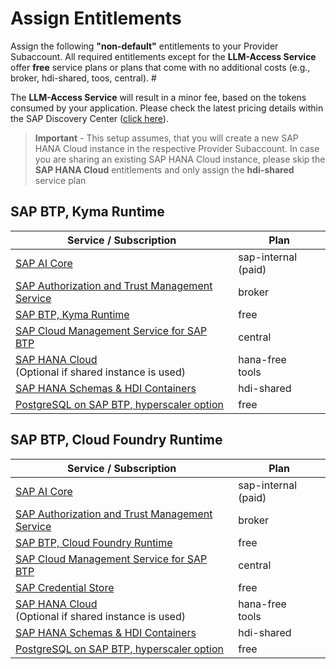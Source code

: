 # Assign Entitlements

Assign the following **"non-default"** entitlements to your Provider Subaccount. All required entitlements except for the **LLM-Access Service** offer **free** service plans or plans that come with no additional costs (e.g., broker, hdi-shared, toos, central). #

The **LLM-Access Service** will result in a minor fee, based on the tokens consumed by your application. Please check the latest pricing details within the SAP Discovery Center ([click here](https://discovery-center.cloud.sap/serviceCatalog/sap-ai-core?region=all&tab=service_plan)).

> **Important** - This setup assumes, that you will create a new SAP HANA Cloud instance in the respective Provider Subaccount. In case you are sharing an existing SAP HANA Cloud instance, please skip the **SAP HANA Cloud** entitlements and only assign the **hdi-shared** service plan

## SAP BTP, Kyma Runtime

| Service / Subscription                                                                                                                                               | Plan                 |
| -------------------------------------------------------------------------------------------------------------------------------------------------------------------- | -------------------- |
| [SAP AI Core](https://discovery-center.cloud.sap/serviceCatalog/sap-ai-core?region=all)                                                                              | sap-internal (paid)    |
| [SAP Authorization and Trust Management Service](https://discovery-center.cloud.sap/serviceCatalog/authorization-and-trust-management-service?region=all)            | broker               |
| [SAP BTP, Kyma Runtime](https://discovery-center.cloud.sap/serviceCatalog/kyma-runtime?region=all)                                                                   | free                 |
| [SAP Cloud Management Service for SAP BTP](https://discovery-center.cloud.sap/serviceCatalog/cloud-management-service?region=all)                                    | central              |
| [SAP HANA Cloud](https://discovery-center.cloud.sap/serviceCatalog/sap-hana-cloud?region=all) <br> (Optional if shared instance is used)                             | hana-free <br> tools |
| [SAP HANA Schemas & HDI Containers](https://help.sap.com/docs/SAP_HANA_PLATFORM/3823b0f33420468ba5f1cf7f59bd6bd9/e28abca91a004683845805efc2bf967c.html?locale=en-US) | hdi-shared           |
| [PostgreSQL on SAP BTP, hyperscaler option](https://discovery-center.cloud.sap/serviceCatalog/postgresql-hyperscaler-option?region=all)                              | free                 |

## SAP BTP, Cloud Foundry Runtime

| Service / Subscription                                                                                                                                               | Plan                 |
| -------------------------------------------------------------------------------------------------------------------------------------------------------------------- | -------------------- |
| [SAP AI Core](https://discovery-center.cloud.sap/serviceCatalog/sap-ai-core?region=all)                                                                              | sap-internal (paid)    |
| [SAP Authorization and Trust Management Service](https://discovery-center.cloud.sap/serviceCatalog/authorization-and-trust-management-service?region=all)            | broker               |
| [SAP BTP, Cloud Foundry Runtime](https://discovery-center.cloud.sap/serviceCatalog/cloud-foundry-runtime?region=all)                                                 | free                 |
| [SAP Cloud Management Service for SAP BTP](https://discovery-center.cloud.sap/serviceCatalog/cloud-management-service?region=all)                                    | central              |
| [SAP Credential Store](https://discovery-center.cloud.sap/serviceCatalog/credential-store?region=all)                                                                | free                 |
| [SAP HANA Cloud](https://discovery-center.cloud.sap/serviceCatalog/sap-hana-cloud?region=all) <br> (Optional if shared instance is used)                             | hana-free <br> tools |
| [SAP HANA Schemas & HDI Containers](https://help.sap.com/docs/SAP_HANA_PLATFORM/3823b0f33420468ba5f1cf7f59bd6bd9/e28abca91a004683845805efc2bf967c.html?locale=en-US) | hdi-shared           |
| [PostgreSQL on SAP BTP, hyperscaler option](https://discovery-center.cloud.sap/serviceCatalog/postgresql-hyperscaler-option?region=all)                              | free                 |
